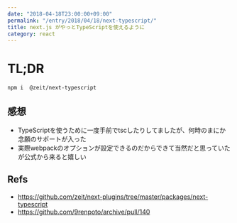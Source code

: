 ```yaml
---
date: "2018-04-18T23:00:00+09:00"
permalink: "/entry/2018/04/18/next-typescript/"
title: next.js がやっとTypeScriptを使えるように
category: react
---
```


# TL;DR

```sh
npm i  @zeit/next-typescript
```

## 感想

- TypeScriptを使うために一度手前でtscしたりしてましたが、何時のまにか念願のサポートが入った
- 実際webpackのオプションが設定できるのだからできて当然だと思っていたが公式から来ると嬉しい

## Refs

- <https://github.com/zeit/next-plugins/tree/master/packages/next-typescript>
- <https://github.com/9renpoto/archive/pull/140>
